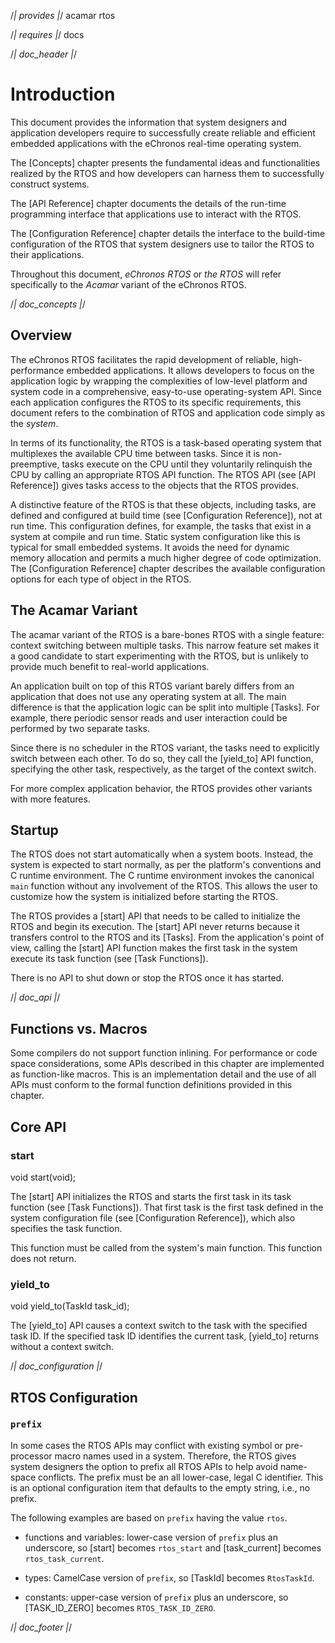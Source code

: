 /*| provides |*/
acamar
rtos

/*| requires |*/
docs

/*| doc_header |*/
<!-- %title eChronos RTOS Manual: Acamar Variant -->
<!-- %version 0.1 -->
<!-- %docid 2SmYxA -->


# Introduction

This document provides the information that system designers and application developers require to successfully create reliable and efficient embedded applications with the eChronos real-time operating system.

The [Concepts] chapter presents the fundamental ideas and functionalities realized by the RTOS and how developers can harness them to successfully construct systems.

The [API Reference] chapter documents the details of the run-time programming interface that applications use to interact with the RTOS.

The [Configuration Reference] chapter details the interface to the build-time configuration of the RTOS that system designers use to tailor the RTOS to their applications.

Throughout this document, *eChronos RTOS* or *the RTOS* will refer specifically to the *Acamar* variant of the eChronos RTOS.

/*| doc_concepts |*/
## Overview

The eChronos RTOS facilitates the rapid development of reliable, high-performance embedded applications.
It allows developers to focus on the application logic by wrapping the complexities of low-level platform and system code in a comprehensive, easy-to-use operating-system API.
Since each application configures the RTOS to its specific requirements, this document refers to the combination of RTOS and application code simply as the *system*.

In terms of its functionality, the RTOS is a task-based operating system that multiplexes the available CPU time between tasks.
Since it is non-preemptive, tasks execute on the CPU until they voluntarily relinquish the CPU by calling an appropriate RTOS API function.
The RTOS API (see [API Reference]) gives tasks access to the objects that the RTOS provides.

A distinctive feature of the RTOS is that these objects, including tasks, are defined and configured at build time (see [Configuration Reference]), not at run time.
This configuration defines, for example, the tasks that exist in a system at compile and run time.
Static system configuration like this is typical for small embedded systems.
It avoids the need for dynamic memory allocation and permits a much higher degree of code optimization.
The [Configuration Reference] chapter describes the available configuration options for each type of object in the RTOS.


## The Acamar Variant

The acamar variant of the RTOS is a bare-bones RTOS with a single feature: context switching between multiple tasks.
This narrow feature set makes it a good candidate to start experimenting with the RTOS, but is unlikely to provide much benefit to real-world applications.

An application built on top of this RTOS variant barely differs from an application that does not use any operating system at all.
The main difference is that the application logic can be split into multiple [Tasks].
For example, there periodic sensor reads and user interaction could be performed by two separate tasks.

Since there is no scheduler in the RTOS variant, the tasks need to explicitly switch between each other.
To do so, they call the [<span class="api">yield_to</span>] API function, specifying the other task, respectively, as the target of the context switch.

For more complex application behavior, the RTOS provides other variants with more features.


## Startup

The RTOS does not start automatically when a system boots.
Instead, the system is expected to start normally, as per the platform's conventions and C runtime environment.
The C runtime environment invokes the canonical `main` function without any involvement of the RTOS.
This allows the user to customize how the system is initialized before starting the RTOS.

The RTOS provides a [<span class="api">start</span>] API that needs to be called to initialize the RTOS and begin its execution.
The [<span class="api">start</span>] API never returns because it transfers control to the RTOS and its [Tasks].
From the application's point of view, calling the [<span class="api">start</span>] API function makes the first task in the system execute its task function (see [Task Functions]).

There is no API to shut down or stop the RTOS once it has started.

/*| doc_api |*/
## Functions vs. Macros

Some compilers do not support function inlining.
For performance or code space considerations, some APIs described in this chapter are implemented as function-like macros.
This is an implementation detail and the use of all APIs must conform to the formal function definitions provided in this chapter.


## Core API

### <span class="api">start</span>

<div class="codebox">void start(void);</div>

The [<span class="api">start</span>] API initializes the RTOS and starts the first task in its task function (see [Task Functions]).
That first task is the first task defined in the system configuration file (see [Configuration Reference]), which also specifies the task function.

This function must be called from the system's main function.
This function does not return.

### <span class="api">yield_to</span>

<div class="codebox">void yield_to(TaskId task_id);</div>

The [<span class="api">yield_to</span>] API causes a context switch to the task with the specified task ID.
If the specified task ID identifies the current task, [<span class="api">yield_to</span>] returns without a context switch.


/*| doc_configuration |*/
## RTOS Configuration

### `prefix`

In some cases the RTOS APIs may conflict with existing symbol or pre-processor macro names used in a system.
Therefore, the RTOS gives system designers the option to prefix all RTOS APIs to help avoid name-space conflicts.
The prefix must be an all lower-case, legal C identifier.
This is an optional configuration item that defaults to the empty string, i.e., no prefix.

The following examples are based on `prefix` having the value `rtos`.

* functions and variables: lower-case version of `prefix` plus an underscore, so [<span class="api">start</span>] becomes `rtos_start` and [<span class="api">task_current</span>] becomes `rtos_task_current`.

* types: CamelCase version of `prefix`, so [<span class="api">TaskId</span>] becomes `RtosTaskId`.

* constants: upper-case version of `prefix` plus an underscore, so [<span class="api">TASK_ID_ZERO</span>] becomes `RTOS_TASK_ID_ZERO`.

/*| doc_footer |*/
